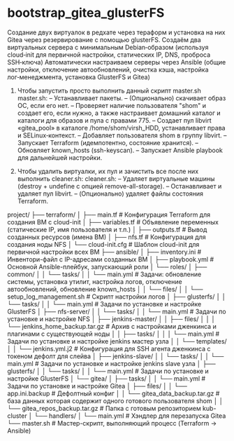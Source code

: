 # bootstrap_gitea_glusterFS
Cоздание двух виртуалок в редхате через тераформ и установка на них Gitea 
через резервирование с помощью glusterFS. 
Создаём два виртуальных сервера с минимальным Debian‑образом 
(используя cloud‑init для первичной настройки, статических IP, DNS, проброса SSH‑ключа)
Автоматически настраиваем серверы через Ansible 
(общие настройки, отключение автообновлений, очистка кэша, настройка лог‑менеджмента, 
установка GlusterFS и Gitea)

1. Чтобы запустить просто выполнить данный скрипт master.sh
master.sh:
– Устанавливает пакеты.
– (Опционально) скачивает образ ОС, если его нет.
– Проверяет наличие пользователя "shom" и создает его, если нужно, а также настраивает домашний каталог и каталоги для образов и пула с правами 775.
– Создает пул libvirt «gitea_pool» в каталоге /home/shom/virsh_HDD, устанавливает права и SELinux‑контекст.
– Добавляет пользователя shom в группу libvirt.
– Запускает Terraform (идемпотентно, состояние хранится).
– Обновляет known_hosts (ssh-keyscan).
– Запускает Ansible playbook для дальнейшей настройки.

2. Чтобы удалить виртуалки, их пул и зачистить все после них выполнить cleaner.sh:
cleaner.sh:
– Удаляет виртуальные машины (destroy + undefine с опцией remove-all-storage).
– Останавливает и удаляет пул libvirt.
– (Опционально) удаляет файлы состояния Terraform.


project/
├── terraform/
│   ├── main.tf            # Конфигурация Terraform для создания ВМ с cloud-init
│   ├── variables.tf       # Объявление переменных (статические IP, имя пользователя и т.п.)
│   ├── outputs.tf         # Вывод созданных ресурсов (имена ВМ)
│   ├── nfs.tf             # Конфигурация для создания ноды NFS
│   └── cloud-init.cfg     # Шаблон cloud-init для первичной настройки всех ВМ
├── ansible/
│   ├── inventory.ini      # Инвентори-файл с IP-адресами созданных ВМ
│   ├── playbook.yml       # Основной Ansible-плейбук, запускающий роли
│   └── roles/
│        ├── common/
│        │    └── tasks/
│        │         └── main.yml         # Задачи: обновление системы, установка утилит, настройка логов, отключение автообновлений, обновление known_hosts
│        │    └── files/
│        │         └── setup_log_management.sh  # Скрипт настройки логов
│        ├── glusterfs/
│        │    └── tasks/
│        │         └── main.yml         # Задачи по установке и настройке GlusterFS
│        ├── nfs-server/
│        │    └── tasks/
│        │         └── main.yml         # Задачи по установке и настройке NFS
│        ├── jenkins-master/
│        │    ├── files/
│        │    │     └── jenkins_home_backup.tar.gz       # Архив с настройками дженкинса и плагинами с существующей ноды
│        │    ├── tasks/
│        │    │     └── main.yml       			 # Задачи по установке и настройке jenkins мастер узла
│        │    └── templates/
│        │         └── jenkins.yml.j2         		 # Конфигурация для SSH агента дженкинса с токеном дефолт для слейва
│        ├── jenkins-slave/
│        │    └── tasks/
│        │         └── main.yml         # Задачи по установке и настройке jenkins slave узла
│        ├── glusterfs/
│        │    └── tasks/
│        │         └── main.yml         # Задачи по установке и настройке GlusterFS
│        └── gitea/
│             ├── tasks/
│             │   └── main.yml         # Задачи по установке и настройке Gitea
│             ├── files/
│             │    └── app.ini.backup             # Дефолтный конфиг
│             │    └── gitea_data_backup.tar.gz   # база данных которая содержит одного готового пользователя shom
│             │    └── gitea_repos_backup.tar.gz  # Папка с готовым репозиторием kub-cluster
│             └── handlers/
│                       └── main.yml     # Хэндлер для перезапуска Gitea
└── master.sh             # Мастер-скрипт, выполняющий процесс (Terraform → Ansible)



